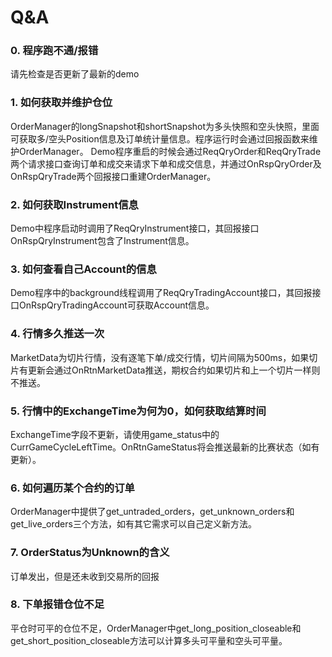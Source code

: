# Q&A

### 0. 程序跑不通/报错

   请先检查是否更新了最新的demo

### 1. 如何获取并维护仓位

   OrderManager的longSnapshot和shortSnapshot为多头快照和空头快照，里面可获取多/空头Position信息及订单统计量信息。程序运行时会通过回报函数来维护OrderManager。
Demo程序重启的时候会通过ReqQryOrder和ReqQryTrade两个请求接口查询订单和成交来请求下单和成交信息，并通过OnRspQryOrder及OnRspQryTrade两个回报接口重建OrderManager。

### 2. 如何获取Instrument信息

   Demo中程序启动时调用了ReqQryInstrument接口，其回报接口OnRspQryInstrument包含了Instrument信息。

### 3. 如何查看自己Account的信息

   Demo程序中的background线程调用了ReqQryTradingAccount接口，其回报接口OnRspQryTradingAccount可获取Account信息。

### 4. 行情多久推送一次

   MarketData为切片行情，没有逐笔下单/成交行情，切片间隔为500ms，如果切片有更新会通过OnRtnMarketData推送，期权合约如果切片和上一个切片一样则不推送。

### 5. 行情中的ExchangeTime为何为0，如何获取结算时间

   ExchangeTime字段不更新，请使用game_status中的CurrGameCycleLeftTime。OnRtnGameStatus将会推送最新的比赛状态（如有更新）。

### 6. 如何遍历某个合约的订单

   OrderManager中提供了get_untraded_orders，get_unknown_orders和get_live_orders三个方法，如有其它需求可以自己定义新方法。

### 7. OrderStatus为Unknown的含义

   订单发出，但是还未收到交易所的回报

### 8. 下单报错仓位不足

   平仓时可平的仓位不足，OrderManager中get_long_position_closeable和get_short_position_closeable方法可以计算多头可平量和空头可平量。

